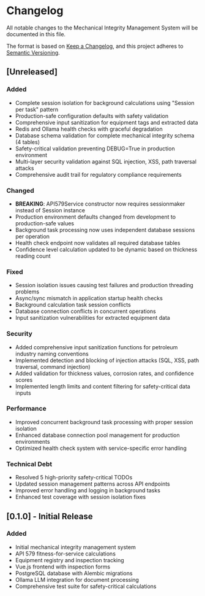 # Changelog

All notable changes to the Mechanical Integrity Management System will be documented in this file.

The format is based on [Keep a Changelog](https://keepachangelog.com/en/1.0.0/),
and this project adheres to [Semantic Versioning](https://semver.org/spec/v2.0.0.html).

## [Unreleased]

### Added
- Complete session isolation for background calculations using "Session per task" pattern
- Production-safe configuration defaults with safety validation
- Comprehensive input sanitization for equipment tags and extracted data
- Redis and Ollama health checks with graceful degradation
- Database schema validation for complete mechanical integrity schema (4 tables)
- Safety-critical validation preventing DEBUG=True in production environment
- Multi-layer security validation against SQL injection, XSS, path traversal attacks
- Comprehensive audit trail for regulatory compliance requirements

### Changed
- **BREAKING**: API579Service constructor now requires sessionmaker instead of Session instance
- Production environment defaults changed from development to production-safe values
- Background task processing now uses independent database sessions per operation
- Health check endpoint now validates all required database tables
- Confidence level calculation updated to be dynamic based on thickness reading count

### Fixed
- Session isolation issues causing test failures and production threading problems
- Async/sync mismatch in application startup health checks
- Background calculation task session conflicts
- Database connection conflicts in concurrent operations
- Input sanitization vulnerabilities for extracted equipment data

### Security
- Added comprehensive input sanitization functions for petroleum industry naming conventions
- Implemented detection and blocking of injection attacks (SQL, XSS, path traversal, command injection)
- Added validation for thickness values, corrosion rates, and confidence scores
- Implemented length limits and content filtering for safety-critical data inputs

### Performance
- Improved concurrent background task processing with proper session isolation
- Enhanced database connection pool management for production environments
- Optimized health check system with service-specific error handling

### Technical Debt
- Resolved 5 high-priority safety-critical TODOs
- Updated session management patterns across API endpoints
- Improved error handling and logging in background tasks
- Enhanced test coverage with session isolation fixes

## [0.1.0] - Initial Release

### Added
- Initial mechanical integrity management system
- API 579 fitness-for-service calculations
- Equipment registry and inspection tracking
- Vue.js frontend with inspection forms
- PostgreSQL database with Alembic migrations
- Ollama LLM integration for document processing
- Comprehensive test suite for safety-critical calculations